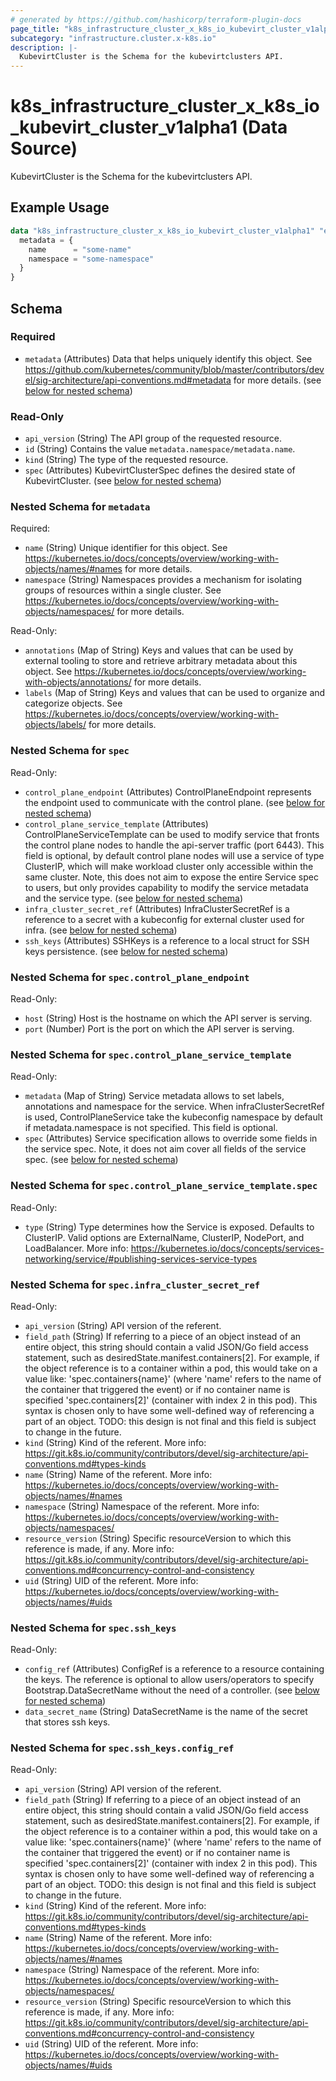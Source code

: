 ```yaml
---
# generated by https://github.com/hashicorp/terraform-plugin-docs
page_title: "k8s_infrastructure_cluster_x_k8s_io_kubevirt_cluster_v1alpha1 Data Source - terraform-provider-k8s"
subcategory: "infrastructure.cluster.x-k8s.io"
description: |-
  KubevirtCluster is the Schema for the kubevirtclusters API.
---
```


# k8s_infrastructure_cluster_x_k8s_io_kubevirt_cluster_v1alpha1 (Data Source)

KubevirtCluster is the Schema for the kubevirtclusters API.

## Example Usage

```terraform
data "k8s_infrastructure_cluster_x_k8s_io_kubevirt_cluster_v1alpha1" "example" {
  metadata = {
    name      = "some-name"
    namespace = "some-namespace"
  }
}
```

<!-- schema generated by tfplugindocs -->
## Schema

### Required

- `metadata` (Attributes) Data that helps uniquely identify this object. See https://github.com/kubernetes/community/blob/master/contributors/devel/sig-architecture/api-conventions.md#metadata for more details. (see [below for nested schema](#nestedatt--metadata))

### Read-Only

- `api_version` (String) The API group of the requested resource.
- `id` (String) Contains the value `metadata.namespace/metadata.name`.
- `kind` (String) The type of the requested resource.
- `spec` (Attributes) KubevirtClusterSpec defines the desired state of KubevirtCluster. (see [below for nested schema](#nestedatt--spec))

<a id="nestedatt--metadata"></a>
### Nested Schema for `metadata`

Required:

- `name` (String) Unique identifier for this object. See https://kubernetes.io/docs/concepts/overview/working-with-objects/names/#names for more details.
- `namespace` (String) Namespaces provides a mechanism for isolating groups of resources within a single cluster. See https://kubernetes.io/docs/concepts/overview/working-with-objects/namespaces/ for more details.

Read-Only:

- `annotations` (Map of String) Keys and values that can be used by external tooling to store and retrieve arbitrary metadata about this object. See https://kubernetes.io/docs/concepts/overview/working-with-objects/annotations/ for more details.
- `labels` (Map of String) Keys and values that can be used to organize and categorize objects. See https://kubernetes.io/docs/concepts/overview/working-with-objects/labels/ for more details.


<a id="nestedatt--spec"></a>
### Nested Schema for `spec`

Read-Only:

- `control_plane_endpoint` (Attributes) ControlPlaneEndpoint represents the endpoint used to communicate with the control plane. (see [below for nested schema](#nestedatt--spec--control_plane_endpoint))
- `control_plane_service_template` (Attributes) ControlPlaneServiceTemplate can be used to modify service that fronts the control plane nodes to handle the api-server traffic (port 6443). This field is optional, by default control plane nodes will use a service of type ClusterIP, which will make workload cluster only accessible within the same cluster. Note, this does not aim to expose the entire Service spec to users, but only provides capability to modify the service metadata and the service type. (see [below for nested schema](#nestedatt--spec--control_plane_service_template))
- `infra_cluster_secret_ref` (Attributes) InfraClusterSecretRef is a reference to a secret with a kubeconfig for external cluster used for infra. (see [below for nested schema](#nestedatt--spec--infra_cluster_secret_ref))
- `ssh_keys` (Attributes) SSHKeys is a reference to a local struct for SSH keys persistence. (see [below for nested schema](#nestedatt--spec--ssh_keys))

<a id="nestedatt--spec--control_plane_endpoint"></a>
### Nested Schema for `spec.control_plane_endpoint`

Read-Only:

- `host` (String) Host is the hostname on which the API server is serving.
- `port` (Number) Port is the port on which the API server is serving.


<a id="nestedatt--spec--control_plane_service_template"></a>
### Nested Schema for `spec.control_plane_service_template`

Read-Only:

- `metadata` (Map of String) Service metadata allows to set labels, annotations and namespace for the service. When infraClusterSecretRef is used, ControlPlaneService take the kubeconfig namespace by default if metadata.namespace is not specified. This field is optional.
- `spec` (Attributes) Service specification allows to override some fields in the service spec. Note, it does not aim cover all fields of the service spec. (see [below for nested schema](#nestedatt--spec--control_plane_service_template--spec))

<a id="nestedatt--spec--control_plane_service_template--spec"></a>
### Nested Schema for `spec.control_plane_service_template.spec`

Read-Only:

- `type` (String) Type determines how the Service is exposed. Defaults to ClusterIP. Valid options are ExternalName, ClusterIP, NodePort, and LoadBalancer. More info: https://kubernetes.io/docs/concepts/services-networking/service/#publishing-services-service-types



<a id="nestedatt--spec--infra_cluster_secret_ref"></a>
### Nested Schema for `spec.infra_cluster_secret_ref`

Read-Only:

- `api_version` (String) API version of the referent.
- `field_path` (String) If referring to a piece of an object instead of an entire object, this string should contain a valid JSON/Go field access statement, such as desiredState.manifest.containers[2]. For example, if the object reference is to a container within a pod, this would take on a value like: 'spec.containers{name}' (where 'name' refers to the name of the container that triggered the event) or if no container name is specified 'spec.containers[2]' (container with index 2 in this pod). This syntax is chosen only to have some well-defined way of referencing a part of an object. TODO: this design is not final and this field is subject to change in the future.
- `kind` (String) Kind of the referent. More info: https://git.k8s.io/community/contributors/devel/sig-architecture/api-conventions.md#types-kinds
- `name` (String) Name of the referent. More info: https://kubernetes.io/docs/concepts/overview/working-with-objects/names/#names
- `namespace` (String) Namespace of the referent. More info: https://kubernetes.io/docs/concepts/overview/working-with-objects/namespaces/
- `resource_version` (String) Specific resourceVersion to which this reference is made, if any. More info: https://git.k8s.io/community/contributors/devel/sig-architecture/api-conventions.md#concurrency-control-and-consistency
- `uid` (String) UID of the referent. More info: https://kubernetes.io/docs/concepts/overview/working-with-objects/names/#uids


<a id="nestedatt--spec--ssh_keys"></a>
### Nested Schema for `spec.ssh_keys`

Read-Only:

- `config_ref` (Attributes) ConfigRef is a reference to a resource containing the keys. The reference is optional to allow users/operators to specify Bootstrap.DataSecretName without the need of a controller. (see [below for nested schema](#nestedatt--spec--ssh_keys--config_ref))
- `data_secret_name` (String) DataSecretName is the name of the secret that stores ssh keys.

<a id="nestedatt--spec--ssh_keys--config_ref"></a>
### Nested Schema for `spec.ssh_keys.config_ref`

Read-Only:

- `api_version` (String) API version of the referent.
- `field_path` (String) If referring to a piece of an object instead of an entire object, this string should contain a valid JSON/Go field access statement, such as desiredState.manifest.containers[2]. For example, if the object reference is to a container within a pod, this would take on a value like: 'spec.containers{name}' (where 'name' refers to the name of the container that triggered the event) or if no container name is specified 'spec.containers[2]' (container with index 2 in this pod). This syntax is chosen only to have some well-defined way of referencing a part of an object. TODO: this design is not final and this field is subject to change in the future.
- `kind` (String) Kind of the referent. More info: https://git.k8s.io/community/contributors/devel/sig-architecture/api-conventions.md#types-kinds
- `name` (String) Name of the referent. More info: https://kubernetes.io/docs/concepts/overview/working-with-objects/names/#names
- `namespace` (String) Namespace of the referent. More info: https://kubernetes.io/docs/concepts/overview/working-with-objects/namespaces/
- `resource_version` (String) Specific resourceVersion to which this reference is made, if any. More info: https://git.k8s.io/community/contributors/devel/sig-architecture/api-conventions.md#concurrency-control-and-consistency
- `uid` (String) UID of the referent. More info: https://kubernetes.io/docs/concepts/overview/working-with-objects/names/#uids
